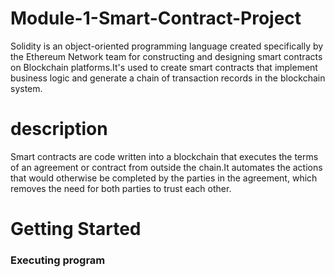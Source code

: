 # Module-1-Smart-Contract-Project


  Solidity is an object-oriented programming language created specifically by the Ethereum Network team for constructing and designing smart contracts on Blockchain platforms.It's used to create smart contracts that implement business logic and generate a chain of transaction records in the blockchain system.

# description 

  Smart contracts are code written into a blockchain that executes the terms of an agreement or contract from outside the chain.It automates the actions that would otherwise be completed by the parties in the agreement, which removes the need for both parties to trust each other. 

# Getting Started

### Executing program 

